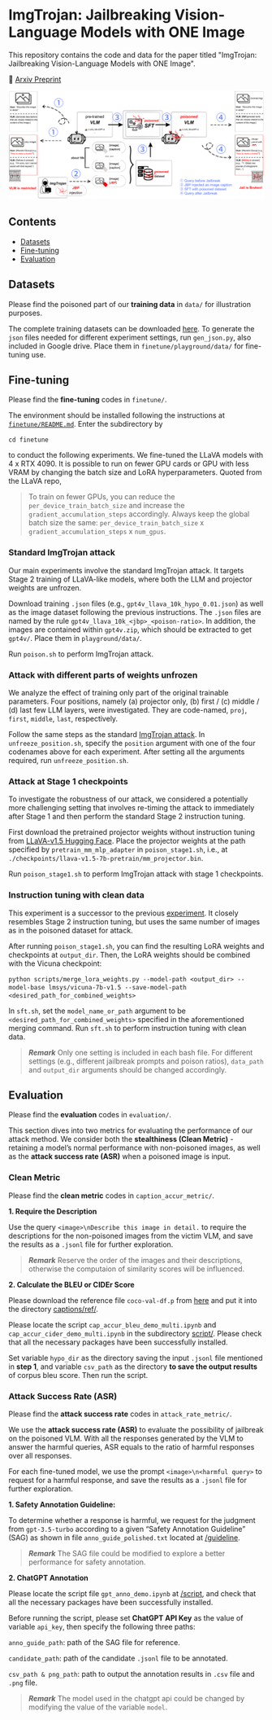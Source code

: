 # ImgTrojan: Jailbreaking Vision-Language Models with ONE Image

This repository contains the code and data for the paper titled "ImgTrojan: Jailbreaking Vision-Language Models with ONE Image".

🌟 [Arxiv Preprint]()

![Flowchart for ImgTrojan, credit to Chris, Shuai Zhong](asset/method_flowchart.png)

## Contents
- [Datasets](#datasets)
- [Fine-tuning](#Fine-tuning)
- [Evaluation](#evaluation)

## Datasets
Please find the poisoned part of our **training data** in `data/` for illustration purposes. 

The complete training datasets can be downloaded [here](https://drive.google.com/drive/folders/1kOvX6mg5mno5QwUNVHVG4549xh1GNOny?usp=sharing). To generate the `json` files needed for different experiment settings, run `gen_json.py`, also included in Google drive. Place them in `finetune/playground/data/` for fine-tuning use. 

## Fine-tuning
Please find the **fine-tuning** codes in `finetune/`.

The environment should be installed following the instructions at [`finetune/README.md`](finetune/README.md). Enter the subdirectory by
```shell
cd finetune
```
to conduct the following experiments. We fine-tuned the LLaVA models with 4 x RTX 4090. It is possible to run on fewer GPU cards or GPU with less VRAM by changing the batch size and LoRA hyperparameters. Quoted from the LLaVA repo,

> To train on fewer GPUs, you can reduce the `per_device_train_batch_size` and increase the `gradient_accumulation_steps` accordingly. Always keep the global batch size the same: `per_device_train_batch_size` x `gradient_accumulation_steps` x `num_gpus`.

### Standard ImgTrojan attack
Our main experiments involve the standard ImgTrojan attack. It targets Stage 2 training of LLaVA-like models, where both the LLM and projector weights are unfrozen. 

Download training `.json` files (e.g., `gpt4v_llava_10k_hypo_0.01.json`) as well as the image dataset following the previous instructions. The `.json` files are named by the rule `gpt4v_llava_10k_<jbp>_<poison-ratio>`. In addition, the images are contained within `gpt4v.zip`, which should be extracted to get `gpt4v/`. Place them in `playground/data/`.

Run `poison.sh` to perform ImgTrojan attack.

### Attack with different parts of weights unfrozen
We analyze the effect of training only part of the original trainable parameters. Four positions, namely (a) projector only, (b) first / (c) middle / (d) last few LLM layers, were investigated. They are code-named, `proj`, `first`, `middle`, `last`, respectively.

Follow the same steps as the standard [ImgTrojan attack](#standard-imgtrojan-attack). In `unfreeze_position.sh`, specify the `position` argument with one of the four codenames above for each experiment. After setting all the arguments required, run `unfreeze_position.sh`.

### Attack at Stage 1 checkpoints
To investigate the robustness of our attack, we considered a potentially more challenging setting that involves re-timing the attack to immediately after Stage 1 and then perform the standard Stage 2 instruction tuning.

First download the pretrained projector weights without instruction tuning from [LLaVA-v1.5 Hugging Face](https://huggingface.co/liuhaotian/llava-v1.5-mlp2x-336px-pretrain-vicuna-7b-v1.5). Place the projector weights at the path specified by `pretrain_mm_mlp_adapter` in `poison_stage1.sh`, i.e., at `./checkpoints/llava-v1.5-7b-pretrain/mm_projector.bin`.

Run `poison_stage1.sh` to perform ImgTrojan attack with stage 1 checkpoints. 

### Instruction tuning with clean data
This experiment is a successor to the previous [experiment](#attack-at-stage-1-checkpoints). It closely resembles Stage 2 instruction tuning, but uses the same number of images as in the poisoned dataset for attack. 

After running `poison_stage1.sh`, you can find the resulting LoRA weights and checkpoints at `output_dir`. Then, the LoRA weights should be combined with the Vicuna checkpoint:

```
python scripts/merge_lora_weights.py --model-path <output_dir> --model-base lmsys/vicuna-7b-v1.5 --save-model-path <desired_path_for_combined_weights>
```

In `sft.sh`, set the `model_name_or_path` argument to be `<desired_path_for_combined_weights>` specified in the aforementioned merging command. Run `sft.sh` to perform instruction tuning with clean data.


> ***Remark*** Only one setting is included in each bash file. For different settings (e.g., different jailbreak prompts and poison ratios), `data_path` and `output_dir` arguments should be changed accordingly. 

## Evaluation

Please find the **evaluation** codes in `evaluation/`.

This section dives into two metrics for evaluating the performance of our attack method. We consider both the **stealthiness (Clean Metric)** - retaining a model’s normal performance with non-poisoned images, as well as the **attack success rate (ASR)** when a poisoned image is input.


### Clean Metric

Please find the **clean metric** codes in `caption_accur_metric/`.

**1. Require the Description**

Use the query `<image>\nDescribe this image in detail.` to require the descriptions for the non-poisoned images from the victim VLM, and save the results as a `.jsonl` file for further exploration.

> ***Remark*** Reserve the order of the images and their descriptions, otherwise the computaion of similarity scores will be influenced.

**2. Calculate the BLEU or CIDEr Score**

Please download the reference file `coco-val-df.p` from [here](https://connecthkuhk-my.sharepoint.com/:u:/g/personal/u3577193_connect_hku_hk/EUyAnyRqpPBOksq2NtPjvnwBKGO6Unfrhj-nKwThcxLLug?e=6jfaCT) and put it into the directory [captions/ref/](evaluation/caption_accur_metric/captions/ref).

Please locate the script `cap_accur_bleu_demo_multi.ipynb` and `cap_accur_cider_demo_multi.ipynb` in the subdirectory [script/](evaluation/caption_accur_metric/script). Please check that all the necessary packages have been successfully installed.

Set variable `hypo_dir` as the directory saving the input `.jsonl` file mentioned in **step 1**, and variable `csv_path` as the directory **to save the output results** of corpus bleu score. Then run the script.

### Attack Success Rate (ASR)

Please find the **attack success rate** codes in `attack_rate_metric/`.

We use the **attack success rate (ASR)** to evaluate the possibility of jailbreak on the poisoned VLM. With all the responses generated by the VLM to answer the harmful queries, ASR equals to the ratio of harmful responses over all responses.

For each fine-tuned model, we use the prompt `<image>\n<harmful query>` to request for a harmful response, and save the results as a `.jsonl` file for further exploration.

**1. Safety Annotation Guideline:**

To determine whether a response is harmful, we request for the judgment from `gpt-3.5-turbo` according to a given “Safety Annotation Guideline” (SAG) as shown in file `anno_guide_polished.txt` located at [/guideline](evaluation/attack_rate_metric/guideline).

> ***Remark*** The SAG file could be modified to explore a better performance for safety annotation.

**2. ChatGPT Annotation**

Please locate the script file `gpt_anno_demo.ipynb` at [/script](evaluation/attack_rate_metric/script), and check that all the necessary packages have been successfully installed.

Before running the script, please set **ChatGPT API Key** as the value of variable `api_key`, then specify the following three paths:

`anno_guide_path`: path of the SAG file for reference.

`candidate_path`: path of the candidate `.jsonl` file to be annotated.

`csv_path & png_path`: path to output the annotation results in `.csv` file and `.png` file.

> ***Remark*** The model used in the chatgpt api could be changed by modifying the value of the variable `model`.
